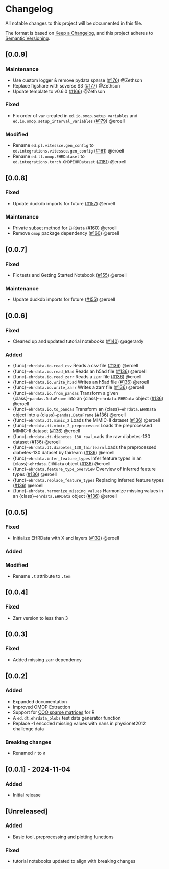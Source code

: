 # Changelog

All notable changes to this project will be documented in this file.

The format is based on [Keep a Changelog][],
and this project adheres to [Semantic Versioning][].

[keep a changelog]: https://keepachangelog.com/en/1.0.0/
[semantic versioning]: https://semver.org/spec/v2.0.0.html

## [0.0.9]

### Maintenance
- Use custom logger & remove pydata sparse ([#176](https://github.com/theislab/ehrdata/pull/176)) @Zethson
- Replace figshare with scverse S3 ([#177](https://github.com/theislab/ehrdata/pull/177)) @Zethson
- Update template to v0.6.0 ([#166](https://github.com/theislab/ehrdata/pull/166)) @Zethson

### Fixed
- Fix order of `var` created in `ed.io.omop.setup_variables` and `ed.io.omop.setup_interval_variables` ([#179](https://github.com/theislab/ehrdata/pull/179)) @eroell

### Modified
- Rename `ed.pl.vitessce.gen_config` to `ed.integrations.vitessce.gen_config` ([#181](https://github.com/theislab/ehrdata/pull/181)) @eroell
- Rename `ed.tl.omop.EHRDataset` to `ed.integrations.torch.OMOPEHRDataset` ([#181](https://github.com/theislab/ehrdata/pull/181)) @eroell


## [0.0.8]

### Fixed
- Update duckdb imports for future ([#157](https://github.com/theislab/ehrdata/pull/157)) @eroell

### Maintenance
- Private subset method for `EHRData` ([#160](https://github.com/theislab/ehrdata/pull/160)) @eroell
- Remove `omop` package dependency ([#160](https://github.com/theislab/ehrdata/pull/160)) @eroell

## [0.0.7]

### Fixed
- Fix tests and Getting Started Notebook ([#155](https://github.com/theislab/ehrdata/pull/155)) @eroell

### Maintenance
- Update duckdb imports for future ([#155](https://github.com/theislab/ehrdata/pull/155)) @eroell

## [0.0.6]

### Fixed
- Cleaned up and updated tutorial notebooks ([#140](https://github.com/theislab/ehrdata/pull/140)) @agerardy

### Added
- {func}`~ehrdata.io.read_csv` Reads a csv file ([#136](https://github.com/theislab/ehrdata/pull/136)) @eroell
- {func}`~ehrdata.io.read_h5ad` Reads an h5ad file ([#136](https://github.com/theislab/ehrdata/pull/136)) @eroell
- {func}`~ehrdata.io.read_zarr` Reads a zarr file ([#136](https://github.com/theislab/ehrdata/pull/136)) @eroell
- {func}`~ehrdata.io.write_h5ad` Writes an h5ad file ([#136](https://github.com/theislab/ehrdata/pull/136)) @eroell
- {func}`~ehrdata.io.write_zarr` Writes a zarr file ([#136](https://github.com/theislab/ehrdata/pull/136)) @eroell
- {func}`~ehrdata.io.from_pandas` Transform a given {class}`~pandas.DataFrame` into an {class}`~ehrdata.EHRData` object ([#136](https://github.com/theislab/ehrdata/pull/136)) @eroell
- {func}`~ehrdata.io.to_pandas` Transform an {class}`~ehrdata.EHRData` object into a {class}`~pandas.DataFrame` ([#136](https://github.com/theislab/ehrdata/pull/136)) @eroell
- {func}`~ehrdata.dt.mimic_2` Loads the MIMIC-II dataset ([#136](https://github.com/theislab/ehrdata/pull/136)) @eroell
- {func}`~ehrdata.dt.mimic_2_preprocessed` Loads the preprocessed MIMIC-II dataset ([#136](https://github.com/theislab/ehrdata/pull/136)) @eroell
- {func}`~ehrdata.dt.diabetes_130_raw` Loads the raw diabetes-130 dataset ([#136](https://github.com/theislab/ehrdata/pull/136)) @eroell
- {func}`~ehrdata.dt.diabetes_130_fairlearn` Loads the preprocessed diabetes-130 dataset by fairlearn ([#136](https://github.com/theislab/ehrdata/pull/136)) @eroell
- {func}`~ehrdata.infer_feature_types` Infer feature types in an {class}`~ehrdata.EHRData` object ([#136](https://github.com/theislab/ehrdata/pull/136)) @eroell
- {func}`~ehrdata.feature_type_overview` Overview of inferred feature types ([#136](https://github.com/theislab/ehrdata/pull/136)) @eroell
- {func}`~ehrdata.replace_feature_types` Replacing inferred feature types ([#136](https://github.com/theislab/ehrdata/pull/136)) @eroell
- {func}`~ehrdata.harmonize_missing_values` Harmonize missing values in an {class}`~ehrdata.EHRData` object ([#136](https://github.com/theislab/ehrdata/pull/136)) @eroell

## [0.0.5]

### Fixed

- Initialize EHRData with X and layers ([#132](https://github.com/theislab/ehrdata/pull/132)) @eroell

### Added

### Modified

- Rename `.t` attribute to `.tem`

## [0.0.4]

### Fixed

- Zarr version to less than 3

## [0.0.3]

### Fixed

- Added missing zarr dependency

## [0.0.2]

### Added

- Expanded documentation
- Improved OMOP Extraction
- Support for [COO sparse matrices](https://github.com/pydata/sparse) for R
- A `ed.dt.ehrdata_blobs` test data generator function
- Replace -1 encoded missing values with nans in physionet2012 challenge data

### Breaking changes

- Renamed `r` to `R`

## [0.0.1] - 2024-11-04

### Added

- Initial release

## [Unreleased]

### Added

- Basic tool, preprocessing and plotting functions

### Fixed

- tutorial notebooks updated to align with breaking changes
